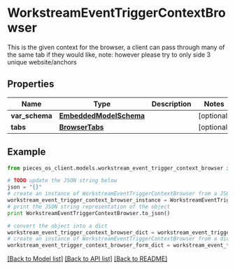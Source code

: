 # WorkstreamEventTriggerContextBrowser

This is the given context for the browser,  a client can pass through many of the same tab if they would like,  note: however please try to only side 3 unique website/anchors

## Properties
Name | Type | Description | Notes
------------ | ------------- | ------------- | -------------
**var_schema** | [**EmbeddedModelSchema**](EmbeddedModelSchema.md) |  | [optional] 
**tabs** | [**BrowserTabs**](BrowserTabs.md) |  | [optional] 

## Example

```python
from pieces_os_client.models.workstream_event_trigger_context_browser import WorkstreamEventTriggerContextBrowser

# TODO update the JSON string below
json = "{}"
# create an instance of WorkstreamEventTriggerContextBrowser from a JSON string
workstream_event_trigger_context_browser_instance = WorkstreamEventTriggerContextBrowser.from_json(json)
# print the JSON string representation of the object
print WorkstreamEventTriggerContextBrowser.to_json()

# convert the object into a dict
workstream_event_trigger_context_browser_dict = workstream_event_trigger_context_browser_instance.to_dict()
# create an instance of WorkstreamEventTriggerContextBrowser from a dict
workstream_event_trigger_context_browser_form_dict = workstream_event_trigger_context_browser.from_dict(workstream_event_trigger_context_browser_dict)
```
[[Back to Model list]](../README.md#documentation-for-models) [[Back to API list]](../README.md#documentation-for-api-endpoints) [[Back to README]](../README.md)



